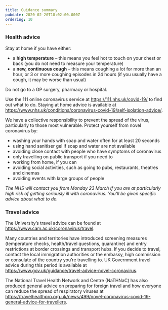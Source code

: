 ```yaml
---
title: Guidance summary
pubdate: 2020-02-20T18:02:00.000Z
ordering: 10
---
```

### Health advice

Stay at home if you have either:

* a **high temperature** – this means you feel hot to touch on your chest or back (you do not need to measure your temperature)
* a **new, continuous cough** – this means coughing a lot for more than an hour, or 3 or more coughing episodes in 24 hours (if you usually have a cough, it may be worse than usual)

Do not go to a GP surgery, pharmacy or hospital. 

Use the 111 online coronavirus service at https://111.nhs.uk/covid-19/ to find out what to do. Staying at home advice is available at https://www.nhs.uk/conditions/coronavirus-covid-19/self-isolation-advice/.

We have a collective responsibility to prevent the spread of the virus, particularly to those most vulnerable. Protect yourself from novel coronavirus by:

* washing your hands with soap and water often for at least 20 seconds
* using hand sanitiser gel if soap and water are not available
* avoiding close contact with people who have symptoms of coronavirus
* only travelling on public transport if you need to
* working from home, if you can
* avoiding social activities, such as going to pubs, restaurants, theatres and cinemas
* avoiding events with large groups of people

_The NHS will contact you from Monday 23 March if you are at particularly high risk of getting seriously ill with coronavirus. You'll be given specific advice about what to do._

### Travel advice

The University’s travel advice can be found at https://www.cam.ac.uk/coronavirus/travel.

Many countries and territories have introduced screening measures (temperature checks, health/travel questions, quarantine) and entry restrictions at border crossings and transport hubs. If you decide to travel, contact the local immigration authorities or the embassy, high commission or consulate of the country you’re travelling to. UK Government travel advice during this period is available at https://www.gov.uk/guidance/travel-advice-novel-coronavirus.

The National Travel Health Network and Centre (NaTHNaC) has also produced general advice on preparing for foreign travel and how everyone can reduce the spread of respiratory viruses at https://travelhealthpro.org.uk/news/499/novel-coronavirus-covid-19-general-advice-for-travellers.
